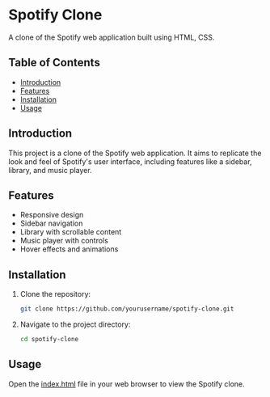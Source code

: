 # Spotify Clone

A clone of the Spotify web application built using HTML, CSS.

## Table of Contents

- [Introduction](#introduction)
- [Features](#features)
- [Installation](#installation)
- [Usage](#usage)

## Introduction

This project is a clone of the Spotify web application. It aims to replicate the look and feel of Spotify's user interface, including features like a sidebar, library, and music player.

## Features

- Responsive design
- Sidebar navigation
- Library with scrollable content
- Music player with controls
- Hover effects and animations

## Installation

1. Clone the repository:
   ```bash
   git clone https://github.com/yourusername/spotify-clone.git
   ```
2. Navigate to the project directory:
   ```bash
   cd spotify-clone
   ```

## Usage

Open the [index.html](http://_vscodecontentref_/1) file in your web browser to view the Spotify clone.
